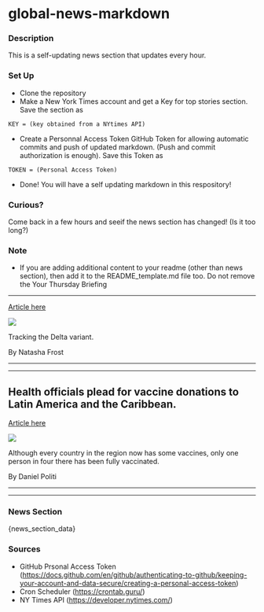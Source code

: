 # global-news-markdown

### Description 
This is a self-updating news section that updates every hour.

### Set Up 
* Clone the repository
* Make a New York Times account and get a Key for top stories section. Save the section as 
 ```
 KEY = (key obtained from a NYtimes API)
 ```
*  Create a Personnal Access Token GitHub Token for allowing automatic commits and push of updated markdown. (Push and commit authorization is enough). Save this Token as 
```
TOKEN = (Personal Access Token)
```
* Done! You will have a self updating markdown in this respository!

### Curious?
Come back in a few hours and seeif the news section has changed! (Is it too long?)

### Note
* If you are adding additional content to your readme (other than news section), then add it to the README_template.md file too. Do not remove the Your Thursday Briefing
----------------------

[Article here](https://www.nytimes.com/2021/09/02/briefing/delta-merkel-taliban.html)

[![](https://static01.nyt.com/images/2021/08/27/science/02ambriefing-europe-virus-delta2/merlin_193295760_67b1877a-3432-45d8-b24d-3e3c7286eacf-superJumbo.jpg)](https://www.nytimes.com/2021/09/02/briefing/delta-merkel-taliban.html)

Tracking the Delta variant.

By Natasha Frost

* * *

* * *

Health officials plead for vaccine donations to Latin America and the Caribbean.
--------------------------------------------------------------------------------

[Article here](https://www.nytimes.com/2021/09/01/world/health-officials-plead-for-vaccine-donations-to-latin-america-and-the-caribbean.html)

[![](https://static01.nyt.com/images/2021/09/01/multimedia/01virus-briefing-PAHO2/merlin_191097276_d891ce40-17fe-498d-983c-228064dbc101-superJumbo.jpg)](https://www.nytimes.com/2021/09/01/world/health-officials-plead-for-vaccine-donations-to-latin-america-and-the-caribbean.html)

Although every country in the region now has some vaccines, only one person in four there has been fully vaccinated.

By Daniel Politi

* * *

* * *

### News Section 
{news_section_data}


### Sources 
* GitHub Prsonal Access Token (https://docs.github.com/en/github/authenticating-to-github/keeping-your-account-and-data-secure/creating-a-personal-access-token)
* Cron Scheduler (https://crontab.guru/)
* NY Times API (https://developer.nytimes.com/)
